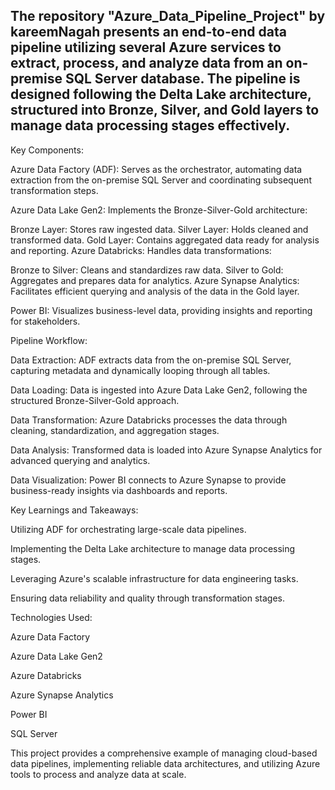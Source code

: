 ## The repository "Azure_Data_Pipeline_Project" by kareemNagah presents an end-to-end data pipeline utilizing several Azure services to extract, process, and analyze data from an on-premise SQL Server database. The pipeline is designed following the Delta Lake architecture, structured into Bronze, Silver, and Gold layers to manage data processing stages effectively.

Key Components:

Azure Data Factory (ADF): Serves as the orchestrator, automating data extraction from the on-premise SQL Server and coordinating subsequent transformation steps.

Azure Data Lake Gen2: Implements the Bronze-Silver-Gold architecture:

Bronze Layer: Stores raw ingested data.
Silver Layer: Holds cleaned and transformed data.
Gold Layer: Contains aggregated data ready for analysis and reporting.
Azure Databricks: Handles data transformations:

Bronze to Silver: Cleans and standardizes raw data.
Silver to Gold: Aggregates and prepares data for analytics.
Azure Synapse Analytics: Facilitates efficient querying and analysis of the data in the Gold layer.

Power BI: Visualizes business-level data, providing insights and reporting for stakeholders.

Pipeline Workflow:

Data Extraction: ADF extracts data from the on-premise SQL Server, capturing metadata and dynamically looping through all tables.

Data Loading: Data is ingested into Azure Data Lake Gen2, following the structured Bronze-Silver-Gold approach.

Data Transformation: Azure Databricks processes the data through cleaning, standardization, and aggregation stages.

Data Analysis: Transformed data is loaded into Azure Synapse Analytics for advanced querying and analytics.

Data Visualization: Power BI connects to Azure Synapse to provide business-ready insights via dashboards and reports.

Key Learnings and Takeaways:

Utilizing ADF for orchestrating large-scale data pipelines.

Implementing the Delta Lake architecture to manage data processing stages.

Leveraging Azure's scalable infrastructure for data engineering tasks.

Ensuring data reliability and quality through transformation stages.

Technologies Used:

Azure Data Factory

Azure Data Lake Gen2

Azure Databricks

Azure Synapse Analytics

Power BI

SQL Server

This project provides a comprehensive example of managing cloud-based data pipelines, implementing reliable data architectures, and utilizing Azure tools to process and analyze data at scale.
